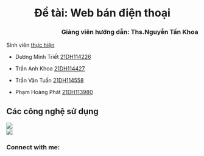 <h1  align="center">Đề tài: Web bán điện thoại</h1>
<h3 align="right"> Giảng viên hướng dẫn: Ths.Nguyễn Tấn Khoa </h3>

 Sinh viên [thực hiện](:)

- Dương Minh Triết [21DH114226](https://www.facebook.com/profile.php?id=100022325881183) 

- Trần Anh Khoa [21DH114427](https://www.facebook.com/tran.anhkhoa.180410)

- Trần Văn Tuấn [21DH114558](https://www.facebook.com/profile.php?id=100044514202977)

- Phạm Hoàng Phát [21DH113980](https://www.facebook.com/hphat.031)
<div>
  <div><h2>Các công nghệ sử dụng</h2></div>
 <div>
    <img src='https://knackforge.com/wp-content/uploads/2022/11/Benefits-of-ReactJS.jpg'/>
  </div>
</div>
  <img src='https://www.google.com/imgres?imgurl=https%3A%2F%2Fmiro.medium.com%2Fv2%2Fresize%3Afit%3A680%2F1*RDN058L5gQ02Xy13OaxjnQ.jpeg&tbnid=vcJuV7Q_qS7PhM&vet=12ahUKEwiXy7eEvaKCAxWtXvUHHY2pBMQQMygQegQIARB5..i&imgrefurl=https%3A%2F%2Fmedium.com%2F%40iqrajamil%2Fthe-2022-reactjs-developer-roadmap-zero-to-hero-39b6db534dc0&docid=rayvVoXwX3bZfM&w=680&h=382&q=reactjs&ved=2ahUKEwiXy7eEvaKCAxWtXvUHHY2pBMQQMygQegQIARB5'/>
</div>
<h3 align="left">Connect with me:</h3>
<p align="left">
</p>
